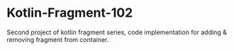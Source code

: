 # Kotlin-Fragment-102
Second project of kotlin fragment series, code implementation for adding &amp; removing fragment from container.
